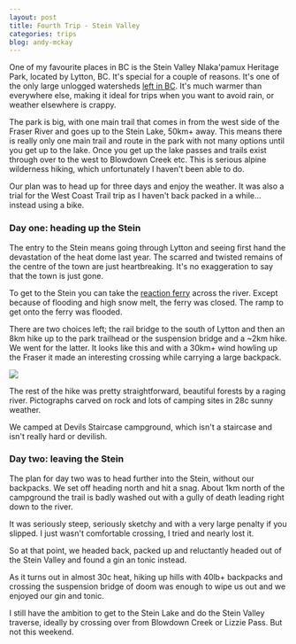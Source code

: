 ```yaml
---
layout: post
title: Fourth Trip - Stein Valley
categories: trips
blog: andy-mckay
---
```


One of my favourite places in BC is the Stein Valley Nlaka'pamux Heritage Park, located by Lytton, BC. It's special for a couple of reasons. It's one of the only large unlogged watersheds <a href="https://en.wikipedia.org/wiki/Stein_River">left in BC</a>. It's much warmer than everywhere else, making it ideal for trips when you want to avoid rain, or weather elsewhere is crappy.

The park is big, with one main trail that comes in from the west side of the Fraser River and goes up to the Stein Lake, 50km+ away. This means there is really only one main trail and route in the park with not many options until you get up to the lake. Once you get up the lake passes and trails exist through over to the west to Blowdown Creek etc. This is serious alpine wilderness hiking, which unfortunately I haven't been able to do.

Our plan was to head up for three days and enjoy the weather. It was also a trial for the West Coast Trail trip as I haven't back packed in a while... instead using a bike.

### Day one: heading up the Stein

The entry to the Stein means going through Lytton and seeing first hand the devastation of the heat dome last year. The scarred and twisted remains of the centre of the town are just heartbreaking. It's no exaggeration to say that the town is just gone.

To get to the Stein you can take the <a href="https://www2.gov.bc.ca/gov/content/transportation/passenger-travel/water-travel/inland-ferries/lytton-reaction-ferry">reaction ferry</a> across the river. Except because of flooding and high snow melt, the ferry was closed. The ramp to get onto the ferry was flooded.

<div class='strava-embed-placeholder' data-embed-type='activity' data-embed-id='7293015309'></div><script src='https://strava-embeds.com/embed.js'></script>

There are two choices left; the rail bridge to the south of Lytton and then an 8km hike up to the park trailhead or the suspension bridge and a ~2km hike. We went for the latter. It looks like this and with a 30km+ wind howling up the Fraser it made an interesting crossing while carrying a large backpack.

<img src="/files/IMG_3377.png">

The rest of the hike was pretty straightforward, beautiful forests by a raging river. Pictographs carved on rock and lots of camping sites in 28c sunny weather.

We camped at Devils Staircase campground, which isn't a staircase and isn't really hard or devilish.

### Day two: leaving the Stein

The plan for day two was to head further into the Stein, without our backpacks. We set off heading north and hit a snag. About 1km north of the campground the trail is badly washed out with a gully of death leading right down to the river. 

It was seriously steep, seriously sketchy and with a very large penalty if you slipped. I just wasn't comfortable crossing, I tried and nearly lost it.

So at that point, we headed back, packed up and reluctantly headed out of the Stein Valley and found a gin an tonic instead.

<div class='strava-embed-placeholder' data-embed-type='activity' data-embed-id='7293015342'></div><script src='https://strava-embeds.com/embed.js'></script>

As it turns out in almost 30c heat, hiking up hills with 40lb+ backpacks and crossing the suspension bridge of doom was enough to wipe us out and we enjoyed our gin and tonic.

I still have the ambition to get to the Stein Lake and do the Stein Valley traverse, ideally by crossing over from Blowdown Creek or Lizzie Pass. But not this weekend.
